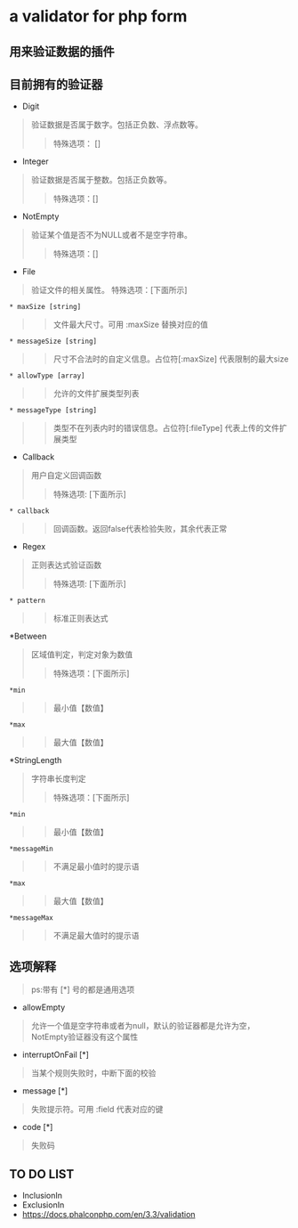 # a validator for php form
## 用来验证数据的插件
## 目前拥有的验证器
* Digit 
> 验证数据是否属于数字。包括正负数、浮点数等。
>>特殊选项： []
* Integer
> 验证数据是否属于整数。包括正负数等。
>> 特殊选项：[]
* NotEmpty
> 验证某个值是否不为NULL或者不是空字符串。
>> 特殊选项：[]

* File
> 验证文件的相关属性。
> 特殊选项：[下面所示]

    * maxSize [string]
>> 文件最大尺寸。可用 :maxSize 替换对应的值
    
    * messageSize [string]
>> 尺寸不合法时的自定义信息。占位符[:maxSize] 代表限制的最大size
    
    * allowType [array]
>> 允许的文件扩展类型列表

    * messageType [string]
>> 类型不在列表内时的错误信息。占位符[:fileType] 代表上传的文件扩展类型
    
* Callback
> 用户自定义回调函数
>> 特殊选项: [下面所示]
    
    * callback
>> 回调函数。返回false代表检验失败，其余代表正常

* Regex
> 正则表达式验证函数
>> 特殊选项: [下面所示]
    
    * pattern
>> 标准正则表达式

*Between
>区域值判定，判定对象为数值
>> 特殊选项：[下面所示]
    
    *min
>> 最小值【数值】

    *max
>> 最大值【数值】

*StringLength
>字符串长度判定
>>特殊选项：[下面所示]

    *min
>> 最小值【数值】
    
    *messageMin
>> 不满足最小值时的提示语

    *max
>> 最大值【数值】

    *messageMax
>> 不满足最大值时的提示语


## 选项解释 
> ps:带有 [*] 号的都是通用选项
* allowEmpty
> 允许一个值是空字符串或者为null，默认的验证器都是允许为空，NotEmpty验证器没有这个属性
* interruptOnFail [*]
> 当某个规则失败时，中断下面的校验
* message [*]
> 失败提示符。可用 :field 代表对应的键
* code [*]
> 失败码

## TO DO LIST
* InclusionIn
* ExclusionIn
* https://docs.phalconphp.com/en/3.3/validation
